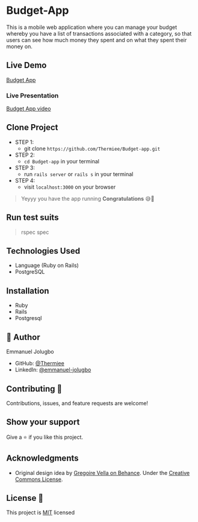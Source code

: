 # Budget-App
This is a mobile web application where you can manage your budget whereby you have a list of transactions associated with a category, so that users can see how much money they spent and on what they spent their money on.

## Live Demo
[Budget App](https://thermiee-app.herokuapp.com/)

### Live Presentation
[Budget App video](https://www.loom.com/share/e424bf98dab24e54bdbeabf92da0d65b)


## Clone Project
- STEP 1:
  - git clone `https://github.com/Thermiee/Budget-app.git`
- STEP 2:
  - `cd Budget-app` in your terminal
- STEP 3:
  - run `rails server` or `rails s` in your terminal
- STEP 4:
  - visit `localhost:3000` on your browser
> Yeyyy you have the app running **Congratulations** 😅🎉

## Run test suits
  > rspec spec

## Technologies Used
* Language (Ruby on Rails)
* PostgreSQL

## Installation
* Ruby
* Rails
* Postgresql

## 👤 Author 
Emmanuel Jolugbo
- GitHub: [@Thermiee](https://github.com/Thermiee)
- LinkedIn: [@emmanuel-jolugbo](https://www.linkedin.com/in/emmanuel-jolugbo/)

## Contributing :handshake:
Contributions, issues, and feature requests are welcome!

## Show your support
Give a :star: if you like this project.

## Acknowledgments
* Original design idea by [Gregoire Vella on Behance](https://www.behance.net/gallery/19759151/Snapscan-iOs-design-and-branding?tracking_source=). Under the [Creative Commons License](https://creativecommons.org/licenses/by-nc/4.0/).

## License :memo:
This project is [MIT](https://github.com/microverseinc/readme-template/blob/master/MIT.md) licensed
